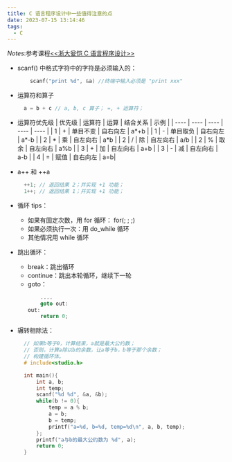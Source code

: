```yaml
---
title: C 语言程序设计中一些值得注意的点
date: 2023-07-15 13:14:46
tags:
  - C
---
```


_Notes_:参考课程[<<浙大瓮恺 C 语言程序设计>>](https://space.bilibili.com/1355742754)

<!--more-->

- scanf() 中格式字符中的字符是必须输入的：
  ```C
      scanf("print %d", &a) //终端中输入必须是 "print xxx"
  ```
- 运算符和算子
  ```C
    a = b + c // a, b, c 算子； =, + 运算符；
  ```
- 运算符优先级
  | 优先级 | 运算符 | 运算 | 结合关系 | 示例 |
  | ---- | ---- | ---- | ---- | ---- |
  | 1 | + | 单目不变 | 自右向左 | a*+b |
  | 1 | - | 单目取负 | 自右向左 | a*-b |
  | 2 | \* | 乘 | 自左向右 | a\*b |
  | 2 | / | 除 | 自左向右 | a/b |
  | 2 | % | 取余 | 自左向右 | a%b |
  | 3 | + | 加 | 自左向右 | a+b |
  | 3 | - | 减 | 自左向右 | a-b |
  | 4 | = | 赋值 | 自右向左 | a=b|

- a++ 和 ++a
  ```C
    ++1; // 返回结果 2；并实现 +1 功能；
    1++; // 返回结果 1；并实现 +1 功能；
  ```
- 循环 tips：
  - 如果有固定次数，用 for 循环： for(; ; ;)
  - 如果必须执行一次：用 do_while 循环
  - 其他情况用 while 循环
- 跳出循环：
  - break：跳出循环
  - continue：跳出本轮循环，继续下一轮
  - goto：
    ```C
        ....
        goto out:
    out:
        return 0;
    ```
- 辗转相除法：

  ```C
    // 如果b等于0，计算结束，a就是最大公约数；
    // 否则，计算a除以b的余数，让a等于b，b等于那个余数；
    // 构建循环体。
    # include<studio.h>

    int main(){
        int a, b;
        int temp;
        scanf("%d %d", &a, &b);
        while(b != 0){
            temp = a % b;
            a = b;
            b = temp;
            printf("a=%d, b=%d, temp=%d\n", a, b, temp);
        };
        printf("a与b的最大公约数为 %d", a);
        return 0;
    }
  ```
